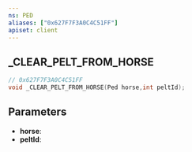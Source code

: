 ```yaml
---
ns: PED
aliases: ["0x627F7F3A0C4C51FF"]
apiset: client
---
```

## _CLEAR_PELT_FROM_HORSE

```c
// 0x627F7F3A0C4C51FF
void _CLEAR_PELT_FROM_HORSE(Ped horse,int peltId);
```


## Parameters
* **horse**:
* **peltId**:



